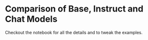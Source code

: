 # Comparison of Base, Instruct and Chat Models

Checkout the notebook for all the details and to tweak the examples.
